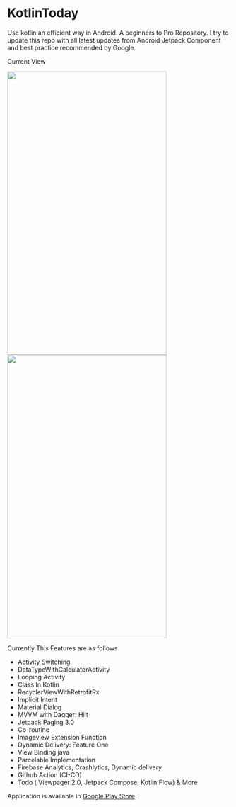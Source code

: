 # KotlinToday
Use kotlin an efficient way in Android. A beginners to Pro Repository. I try to update this repo with 
all latest updates from Android Jetpack Component and best practice recommended by Google.

Current View

<img src="device-2020-03-19-112858.png" width="360" height="640"> <img src="device-2020-03-19-113016.png" width="360" height="640">

Currently This Features are as follows
-	Activity Switching
-	DataTypeWithCalculatorActivity
-	Looping Activity
-	Class In Kotlin
-	RecyclerViewWithRetrofitRx
-	Implicit Intent
-	Material Dialog
-	MVVM with Dagger: Hilt
- Jetpack Paging 3.0
-	Co-routine
-	Imageview Extension Function
-	Dynamic Delivery: Feature One
-	View Binding java
- Parcelable Implementation
- Firebase Analytics, Crashlytics, Dynamic delivery
- Github Action (CI-CD)
- Todo ( Viewpager 2.0, Jetpack Compose, Kotlin Flow) & More

Application is available in [Google Play Store](https://play.google.com/store/apps/details?id=com.shihab.kotlintoday).
